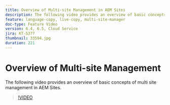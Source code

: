 ```yaml
---
title: Overview of Multi-site Management in AEM Sites
description: The following video provides an overview of basic concepts of multi site management in AEM Sites.
feature: language-copy, live-copy, multi-site-manager
doc-type: Feature Video
version: 6.4, 6.5, Cloud Service
jira: KT-5377
thumbnail: 33594.jpg
duration: 221
---
```


# Overview of Multi-site Management

The following video provides an overview of basic concepts of multi site management in AEM Sites.

>[!VIDEO](https://video.tv.adobe.com/v/33594?quality=12&learn=on)
